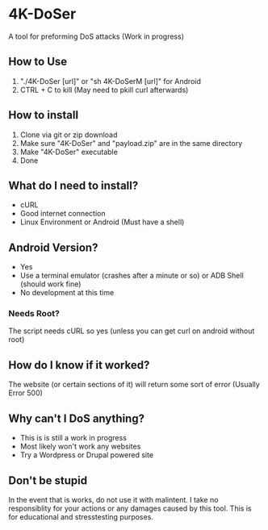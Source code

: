 # 4K-DoSer
A tool for preforming DoS attacks (Work in progress)

## How to Use
1) "./4K-DoSer [url]" or "sh 4K-DoSerM [url]" for Android
2) CTRL + C to kill (May need to pkill curl afterwards)

## How to install
1) Clone via git or zip download
2) Make sure "4K-DoSer" and "payload.zip" are in the same directory
3) Make "4K-DoSer" executable
4) Done

## What do I need to install?
+ cURL
+ Good internet connection
+ Linux Environment or Android (Must have a shell)

## Android Version?
+ Yes
+ Use a terminal emulator (crashes after a minute or so) or ADB Shell (should work fine)
+ No development at this time
### Needs Root?
The script needs cURL so yes (unless you can get curl on android without root)

## How do I know if it worked?
The website (or certain sections of it) will return some sort of error (Usually Error 500)

## Why can't I DoS anything?
+ This is is still a work in progress
+ Most likely won't work any websites
+ Try a Wordpress or Drupal powered site

## Don't be stupid
In the event that is works, do not use it with malintent. I take no responsiblity for your actions or any damages caused by this tool. This is for educational and stresstesting purposes. 
